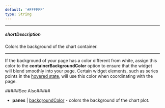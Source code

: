 ```yaml
---
default: '#FFFFFF'
type: String
---
```

---
##### shortDescription
Colors the background of the chart container.

---
If the background of your page has a color different from white, assign this color to the **containerBackgroundColor** option to ensure that the widget will blend smoothly into your page. Certain widget elements, such as series points in the [hovered state](/api-reference/20%20Data%20Visualization%20Widgets/dxChart/5%20Series%20Types/CommonSeries/point/hoverMode.md '/Documentation/ApiReference/Data_Visualization_Widgets/dxChart/Configuration/series/point/#hoverMode'), will use this color when coordinating with the page.

#####See Also#####
- **panes** | [backgroundColor](/api-reference/20%20Data%20Visualization%20Widgets/dxChart/1%20Configuration/commonPaneSettings/backgroundColor.md '/Documentation/ApiReference/Data_Visualization_Widgets/dxChart/Configuration/panes/#backgroundColor') - colors the background of the chart plot.